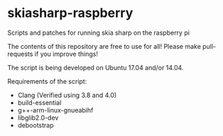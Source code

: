 # skiasharp-raspberry
Scripts and patches for running skia sharp on the raspberry pi


The contents of this repository are free to use for all! Please make pull-requests if you improve things!

The script is being developed on Ubuntu 17.04 and/or 14.04.

Requirements of the script:
- Clang (Verified using 3.8 and 4.0)
- build-essential
- g++-arm-linux-gnueabihf
- libglib2.0-dev
- debootstrap

